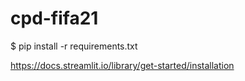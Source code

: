 # cpd-fifa21

$ pip install -r requirements.txt

https://docs.streamlit.io/library/get-started/installation